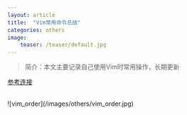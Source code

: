 ```yaml
---
layout: article
title:  "Vim常用命令总结"
categories: others
image:
    teaser: /teaser/default.jpg
---
```

> 简介：本文主要记录自己使用Vim时常用操作，长期更新

[参考连接](https://www.cnblogs.com/yangjig/p/6014198.html)

<br>
![vim_order](/images/others/vim_order.jpg)